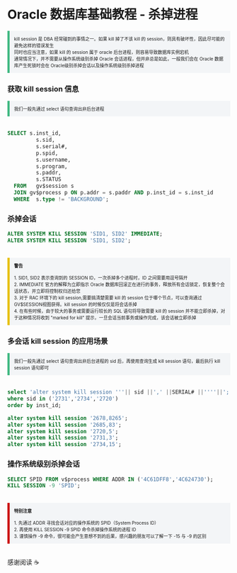 # Oracle 数据库基础教程 - 杀掉进程

<section style="border-left: 5px solid #42b983; padding: 10px; background-color: #f3f5f7; font-size: 10px;">
    kill session 是 DBA 经常碰到的事情之一。如果 kill 掉了不该 kill 的 session，则具有破坏性，因此尽可能的避免这样的错误发生
    <br>
    同时也应当注意，如果 kill 的 session 属于 oracle 后台进程，则容易导致数据库实例宕机
    <br>
    通常情况下，并不需要从操作系统级别杀掉 Oracle 会话进程，但并非总是如此，一般我们会在 Oracle 数据库产生死锁时会在 Oracle级别杀掉会话以及操作系统级别杀掉进程
</section>


### 获取 kill session 信息

<section style="border-left: 5px solid #42b983; padding: 10px; background-color: #f3f5f7; font-size: 10px;">
    我们一般先通过 select 语句查询出非后台进程
</section>

<br>

```sql
SELECT s.inst_id,
         s.sid,
         s.serial#,
         p.spid,
         s.username,
         s.program,
         s.paddr,
         s.STATUS
  FROM   gv$session s
  JOIN gv$process p ON p.addr = s.paddr AND p.inst_id = s.inst_id
  WHERE  s.type != 'BACKGROUND';
```

### 杀掉会话

```sql
ALTER SYSTEM KILL SESSION 'SID1, SID2' IMMEDIATE;
ALTER SYSTEM KILL SESSION 'SID1, SID2';
```

<br>

<section style="border-left: 5px solid #e7c000; padding: 10px; background-color: #f3f5f7; font-size: 10px;">
    <strong>警告</strong>
    <br><br>
    1. SID1, SID2 表示查询到的 SESSION ID，一次杀掉多个进程时，ID 之间需要用逗号隔开
    <br>
    2. IMMEDIATE 官方的解释为立即指示 Oracle 数据库回滚正在进行的事务，释放所有会话锁定，恢复整个会话状态，并立即将控制权归还给您
    <br>
    3. 对于 RAC 环境下的 kill session,需要搞清楚需要 kill 的 session 位于哪个节点，可以查询通过GV$SESSION视图获得。kill session 的时候仅仅是将会话杀掉
    <br>
    4. 在有些时候，由于较大的事务或需要运行较长的 SQL 语句将导致需要 kill 的 session 并不能立即杀掉，对于这种情况将收到 "marked for kill" 提示，一旦会话当前事务或操作完成，该会话被立即杀掉
</section>

### 多会话 kill session 的应用场景

<section style="border-left: 5px solid #42b983; padding: 10px; background-color: #f3f5f7; font-size: 10px;">
    我们一般先通过 select 语句查询出非后台进程的 sid 后，再使用查询生成 kill session 语句，最后执行 kill session 语句即可
</section>

<br>

```sql
select 'alter system kill session '''|| sid ||',' ||SERIAL# ||''''||';'  from gv$session
where sid in ('2731','2734','2720')
order by inst_id;
```

```sql
alter system kill session '2678,8265';   
alter system kill session '2685,83';   
alter system kill session '2720,5';    
alter system kill session '2731,3';    
alter system kill session '2734,15';
```

### 操作系统级别杀掉会话

```sql
SELECT SPID FROM v$process WHERE ADDR IN ('4C61DFF8','4C624730');
KILL SESSION -9 'SPID';
```

<br>

<section style="border-left: 5px solid #cc0000; padding: 10px; background-color: #f3f5f7; font-size: 10px;">
    <strong>特别注意</strong>
    <br><br>
    1. 先通过 ADDR 寻找会话对应的操作系统的 SPID（System Process ID）
    <br>
    2. 再使用 KILL SESSION -9 SPID 命令杀掉操作系统的进程 ID
    <br>
    3. 谨慎操作 -9 命令，很可能会产生意想不到的后果，感兴趣的朋友可以了解一下 -15 与 -9 的区别
</section>

<br>


感谢阅读 :coffee:

